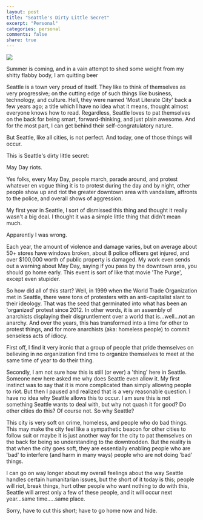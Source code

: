 ```yaml
---
layout: post
title: "Seattle's Dirty Little Secret"
excerpt: "Personal"
categories: personal
comments: false
share: true
---
```


![](http://static.seattletimes.com/wp-content/uploads/2016/05/05012016-mayday35-1020x680.jpg)


Summer is coming, and in a vain attempt to shed some weight from my shitty flabby body, I am quitting beer 


Seattle is a town very proud of itself. They like to think of themselves as very progressive; on the cutting edge of such things like business, technology, and culture. Hell, they were named 'Most Literate City' back a few years ago; a title which I have no idea what it means, thought almost everyone knows how to read. Regardless, Seattle loves to pat themselves on the back for being smart, forward-thinking, and just plain awesome. And for the most part, I can get behind their self-congratulatory nature.

But Seattle, like all cities, is not perfect. And today, one of those things will occur.


This is Seattle's dirty little secret:


May Day riots.


Yes folks, every May Day, people march, parade around, and protest whatever en vogue thing it is to protest during the day and by night, other people show up and riot the greater downtown area with vandalism, affronts to the police, and overall shows of aggression.


My first year in Seattle, I sort of dismissed this thing and thought it really wasn't a big deal. I thought it was a simple little thing that didn't mean much.

Apparently I was wrong. 


Each year, the amount of violence and damage varies, but on average about 50+ stores have windows broken, about 8 police officers get injured, and over $100,000 worth of public property is damaged. My work even sends out a warning about May Day, saying if you pass by the downtown area, you should go home early. This event is sort of like that movie 'The Purge', except even stupider.



So how did all of this start? Well, in 1999 when the World Trade Organization met in Seattle, there were tons of protesters with an anti-capitalist slant to their ideology. That was the seed that germinated into what has been an 'organized' protest since 2012. In other words, it is an assembly of anarchists displaying their disgruntlement over a world that is...well...not an anarchy. And over the years, this has transformed into a time for other to protest things, and for more anarchists (aka: homeless people) to commit senseless acts of idiocy.



First off, I find it very ironic that a group of people that pride themselves on believing in no organization find time to organize themselves to meet at the same time of year to do their thing.


Secondly, I am not sure how this is still (or ever) a 'thing' here in Seattle. Someone new here asked me why does Seattle even allow it. My first instinct was to say that it is more complicated than simply allowing people to riot. But then I paused and realized that is a very reasonable question. I have no idea why Seattle allows this to occur. I am sure this is not something Seattle wants to deal with, but why not quash it for good? Do other cities do this? Of course not. So why Seattle?

This city is very soft on crime, homeless, and people who do bad things. This may make the city feel like a sympathetic beacon for other cities to follow suit or maybe it is just another way for the city to pat themselves on the back for being so understanding to the downtrodden. But the reality is that when the city goes soft, they are essentially enabling people who are 'bad' to interfere (and harm in many ways) people who are not doing 'bad' things.



I can go on way longer about my overall feelings about the way Seattle handles certain humanitarian issues, but the short of it today is this; people will riot, break things, hurt other people who want nothing to do with this, Seattle will arrest only a few of these people, and it will occur next year...same time.....same place.



Sorry, have to cut this short; have to go home now and hide.





 













